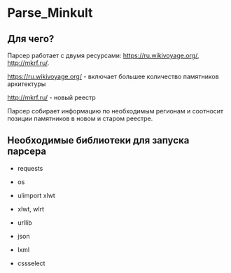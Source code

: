 # Parse_Minkult


## Для чего?

Парсер работает с двумя ресурсами: https://ru.wikivoyage.org/, http://mkrf.ru/.

https://ru.wikivoyage.org/ - включает большее количество памятников архитектуры

http://mkrf.ru/ - новый реестр 

Парсер собирает информацию по необходимым регионам и соотносит позиции памятников в новом и старом реестре.

## Необходимые библиотеки для запуска парсера
  
+ requests
+ os
+ ulimport xlwt
+ xlwt, wlrt
+ urllib
+ json
+ lxml





+ cssselect

